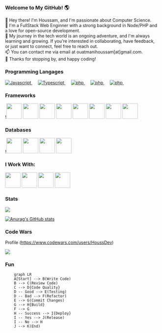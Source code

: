 ### Welcome to My GitHub! 🌎

👋 Hey there! I'm Houssam, and I'm passionate about Computer Science.<br>
🚀 I'm a FullStack Web Enginner with a strong background in Node/PHP and a love for open-source development.<br>
🌱 My journey in the tech world is an ongoing adventure, and I'm always learning and growing. If you're interested in collaborating, have feedback, or just want to connect, feel free to reach out.<br>
📫 You can contact me via email at ouatmanihoussam[at]gmail.com.<br>
🌟 Thanks for stopping by, and happy coding!<br>

### Programming Langages
<div>
       <a href="https://www.javascript.com/">
              <img alt="Javascript" src="https://img.shields.io/badge/JavaScript-F7DF1E?style=for-the-badge&logo=javascript&logoColor=black"/>
       </a>&emsp;
       <a href="https://www.typescriptlang.org/">
              <img alt="Typescript" src="https://img.shields.io/badge/TypeScript-3178C6?style=for-the-badge&logo=typescript&logoColor=white"/>
       </a>&emsp;
        <a href="https://www.php.net/">
              <img alt="php" src="https://img.shields.io/badge/php-7A86B8?style=for-the-badge&logo=php&logoColor=white"/>
       </a>&emsp;
        <a href="https://www.php.net/">
              <img alt="php" src="https://img.shields.io/badge/java-ED8B11?style=for-the-badge&logo=java&logoColor=white"/>
       </a>&emsp;
        <a href="https://www.java.com/">
              <img alt="php" src="https://img.shields.io/badge/java-7A86B8?style=for-the-badge&logo=java&logoColor=white"/>
       </a>&emsp;
          
</div>

### Frameworks

!<img src="https://cdn.jsdelivr.net/gh/devicons/devicon/icons/angularjs/angularjs-original.svg"  width="50"/>
<img src="https://cdn.jsdelivr.net/gh/devicons/devicon/icons/react/react-original.svg" width="50"/>
<img src="https://cdn.jsdelivr.net/gh/devicons/devicon/icons/nextjs/nextjs-original.svg" width="50" />
<img src="https://cdn.jsdelivr.net/gh/devicons/devicon/icons/nestjs/nestjs-plain.svg" width="50" />
<img src="https://cdn.jsdelivr.net/gh/devicons/devicon/icons/express/express-original.svg"  width="50" />
<img src="https://cdn.jsdelivr.net/gh/devicons/devicon/icons/laravel/laravel-plain.svg" width="50" />
<img src="https://cdn.jsdelivr.net/gh/devicons/devicon/icons/flask/flask-original.svg" width="50" />
<img src="https://cdn.jsdelivr.net/gh/devicons/devicon/icons/spring/spring-original.svg"  width="50" />

### Databases
!<img src="https://cdn.jsdelivr.net/gh/devicons/devicon/icons/mysql/mysql-original.svg"  width="50"/>
<img src="https://cdn.jsdelivr.net/gh/devicons/devicon/icons/sqlite/sqlite-original.svg" width="50"/>
<img src="https://cdn.jsdelivr.net/gh/devicons/devicon/icons/postgresql/postgresql-original.svg" width="50"/>
<img src="https://cdn.jsdelivr.net/gh/devicons/devicon/icons/mongodb/mongodb-original.svg" width="50" />
          
### I Work With:
<a href="https://www.campusfonderiedelimage.org/"> <img width="50" src="https://file.diplomeo-static.com/file/00/00/00/27/2776.svg"></a>
<a href="https://emsca.com/"> <img width="50" src="https://emsca.com/wp-content/uploads/2021/02/cropped-logo-carre-EMSCA.png"></a>
<a href="https://ilycode.com/"> <img width="50" src="https://scontent-cdg4-2.xx.fbcdn.net/v/t39.30808-6/300611966_598468505313147_8091730010502132146_n.jpg?_nc_cat=101&ccb=1-7&_nc_sid=5f2048&_nc_ohc=p4PzPv3BKx4AX87bmWe&_nc_oc=AQmJ3hRbHeepMcq1CemwjlSj9BEzHoRt_CSTr_bhUfiaTBBu-gk_znctMFQxuaenxMM&_nc_ht=scontent-cdg4-2.xx&oh=00_AfCGdOsaW9qP884--G_thiyvOJJXy1yuz0B8VJtndp23ng&oe=653E0A7F"></a>
<a href="http://www.one-dom.fr/"> <img width="50" src="http://www.one-dom.fr/images/onedom.png"></a>
### Stats

![](https://komarev.com/ghpvc/?username=Houssam-OUATMANI&color=green)

[![Anurag's GitHub stats](https://github-readme-stats.vercel.app/api?username=Houssam-OUATMANI)](https://github.com/anuraghazra/github-readme-stats)

### Code Wars
Profile  (<https://www.codewars.com/users/HoussDev>)

<img src="https://www.codewars.com/users/HoussDev/badges/large">

### Fun

```mermaid
    graph LR
    A[Start] --> B(Write Code)
    B --> C(Review Code)
    C --> D{Code Quality}
    D -- Good --> E(Testing)
    D -- Bad --> F(Refactor)
    E --> G(Commit Changes)
    G --> H{Build}
    F --> G
    H -- Success --> I{Deploy}
    I -- Yes --> J(Release)
    I -- No --> H
    J --> K(End)
```
